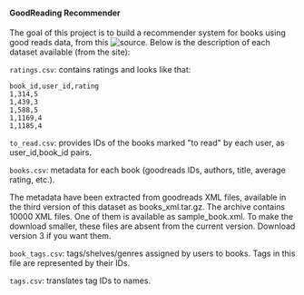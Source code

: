 #### GoodReading Recommender


The goal of this project is to build a recommender system for books
using good reads data, from this ![source](https://www.kaggle.com/philippsp/book-recommender-collaborative-filtering-shiny/data). Below is the description of each dataset available (from the site):


`ratings.csv`: contains ratings and looks like that:

```
book_id,user_id,rating
1,314,5
1,439,3
1,588,5
1,1169,4
1,1185,4
```


`to_read.csv`: provides IDs of the books marked "to read" by each user, as user_id,book_id pairs.

`books.csv`: metadata for each book (goodreads IDs, authors, title, average rating, etc.).

The metadata have been extracted from goodreads XML files, available in the third version of this dataset as books_xml.tar.gz. The archive contains 10000 XML files. One of them is available as sample_book.xml. To make the download smaller, these files are absent from the current version. Download version 3 if you want them.

`book_tags.csv`: tags/shelves/genres assigned by users to books. Tags in this file are represented by their IDs.

`tags.csv`: translates tag IDs to names.


